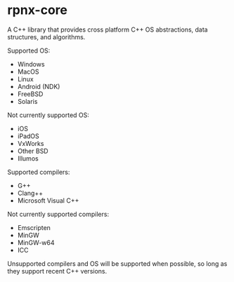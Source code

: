 # rpnx-core

A C++ library that provides cross platform C++ OS abstractions, data structures, and algorithms.

Supported OS:

* Windows
* MacOS
* Linux
* Android (NDK)
* FreeBSD
* Solaris

Not currently supported OS:

* iOS
* iPadOS
* VxWorks
* Other BSD
* Illumos


Supported compilers:

* G++
* Clang++
* Microsoft Visual C++

Not currently supported compilers:

* Emscripten
* MinGW
* MinGW-w64
* ICC

Unsupported compilers and OS will be supported when possible, so long as they support recent C++ versions.
